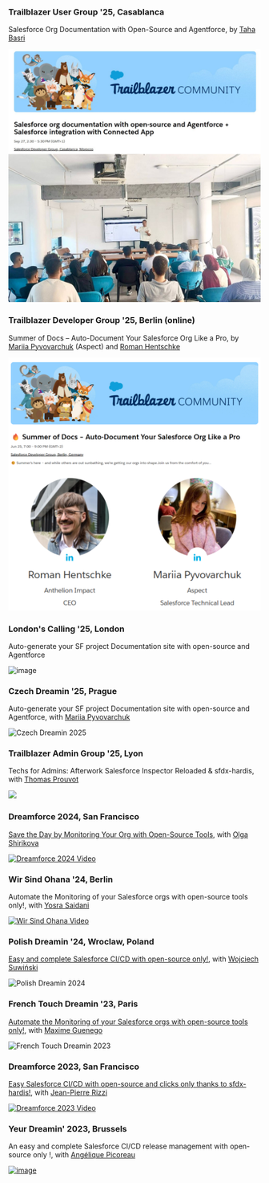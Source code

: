 ### Trailblazer User Group '25, Casablanca

Salesforce Org Documentation with Open-Source and Agentforce, by [Taha Basri](https://www.linkedin.com/in/tahabasri/)

![](https://github.com/hardisgroupcom/sfdx-hardis/raw/main/docs/assets/images/casa-user-group-docgen.png)

### Trailblazer Developer Group '25, Berlin (online)

Summer of Docs – Auto-Document Your Salesforce Org Like a Pro, by [Mariia Pyvovarchuk](https://www.linkedin.com/in/mpyvo/) (Aspect) and [Roman Hentschke](https://www.linkedin.com/in/derroman/)

![](https://github.com/hardisgroupcom/sfdx-hardis/raw/main/docs/assets/images/berlin-user-group-docgen.png)

### London's Calling '25, London

Auto-generate your SF project Documentation site with open-source and Agentforce

![image](https://github.com/user-attachments/assets/9b99120c-b660-4f67-b734-793148ac9d00)

### Czech Dreamin '25, Prague

Auto-generate your SF project Documentation site with open-source and Agentforce, with [Mariia Pyvovarchuk](https://www.linkedin.com/in/mpyvo/)

![Czech Dreamin 2025](https://github.com/user-attachments/assets/fa7b7f12-6d6a-437c-badd-20a626bb2163)

### Trailblazer Admin Group '25, Lyon

Techs for Admins: Afterwork Salesforce Inspector Reloaded & sfdx-hardis, with [Thomas Prouvot](https://www.linkedin.com/in/thomasprouvot/)

![](https://github.com/user-attachments/assets/90621fe0-6527-4a34-8a0b-c14bd6d21cbd)

### Dreamforce 2024, San Francisco

[Save the Day by Monitoring Your Org with Open-Source Tools](https://reg.salesforce.com/flow/plus/df24/sessioncatalog/page/catalog/session/1718915808069001Q7HH), with [Olga Shirikova](https://www.linkedin.com/in/olga-shirokova/)

[![Dreamforce 2024 Video](https://img.youtube.com/vi/NxiLiYeo11A/0.jpg)](https://www.youtube.com/watch?v=NxiLiYeo11A)

### Wir Sind Ohana '24, Berlin

Automate the Monitoring of your Salesforce orgs with open-source tools only!, with [Yosra Saidani](https://www.linkedin.com/in/yosra-saidani-mvp/)

[![Wir Sind Ohana Video](https://img.youtube.com/vi/xGbT6at7RZ0/0.jpg)](https://www.youtube.com/watch?v=xGbT6at7RZ0)

### Polish Dreamin '24, Wroclaw, Poland

[Easy and complete Salesforce CI/CD with open-source only!](https://coffeeforce.pl/dreamin/speaker/nicolas-vuillamy/), with [Wojciech Suwiński](https://www.linkedin.com/in/wsuwinski/)

![Polish Dreamin 2024](https://github.com/nvuillam/nvuillam/assets/17500430/e843cc08-bf8a-452d-b7f0-c64a314f1b60)

### French Touch Dreamin '23, Paris

[Automate the Monitoring of your Salesforce orgs with open-source tools only!](https://frenchtouchdreamin.com/index.php/schedule/), with [Maxime Guenego](https://www.linkedin.com/in/maxime-guenego/)

![French Touch Dreamin 2023](https://github.com/nvuillam/nvuillam/assets/17500430/8a2e1bbf-3402-4929-966d-5f99cb13cd29)

### Dreamforce 2023, San Francisco

[Easy Salesforce CI/CD with open-source and clicks only thanks to sfdx-hardis!](https://reg.salesforce.com/flow/plus/df23/sessioncatalog/page/catalog/session/1684196389783001OqEl), with [Jean-Pierre Rizzi](https://www.linkedin.com/in/jprizzi/)

[![Dreamforce 2023 Video](https://img.youtube.com/vi/o0Mm9F07UFs/0.jpg)](https://www.youtube.com/watch?v=o0Mm9F07UFs)

### Yeur Dreamin' 2023, Brussels

An easy and complete Salesforce CI/CD release management with open-source only !, with [Angélique Picoreau](https://www.linkedin.com/in/ang%C3%A9lique-picoreau-35328b36/)

[![image](https://github.com/nvuillam/nvuillam/assets/17500430/6470df20-7449-444b-a0a5-7dc22f5f6188)](https://www.linkedin.com/posts/nicolas-vuillamy_cicd-opensource-trailblazercommunity-activity-7076859027321704448-F1g-?utm_source=share&utm_medium=member_desktop)
